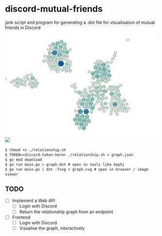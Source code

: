 # discord-mutual-friends

jank script and program for generating a .dot file for visualisation of mutual friends in Discord

![](./gephi.png)
![](./graph.png)

```console
$ chmod +x ./relationship.sh
$ TOKEN=<discord-token-here> ./relationship.sh > graph.json
$ go mod download 
$ go run main.go > graph.dot # open in tools like Gephi 
$ go run main.go | dot -Tsvg > graph.svg # open in browser / image viewer
```
## TODO

- [ ] Implement a Web API 
  - [ ] Login with Discord
  - [ ] Return the relationship graph from an endpoint
- [ ] Frontend
  - [ ] Login with Discord
  - [ ] Visualise the graph, interactively
